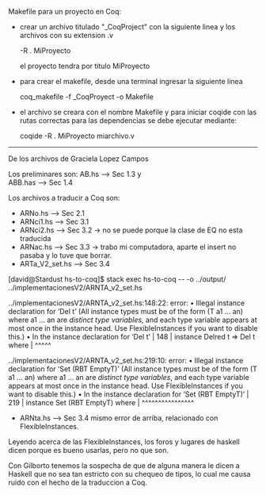 Makefile para un proyecto en Coq:
- crear un archivo titulado "\_CoqProject" con la siguiente linea y los archivos con su extension .v

   -R . MiProyecto

  el proyecto tendra por titulo MiProyecto
- para crear el makefile, desde una terminal ingresar la siguiente linea

  coq_makefile -f \_CoqProyect -o Makefile

- el archivo se creara con el nombre Makefile y
  para iniciar coqide con las rutas correctas para las dependencias
  se debe ejecutar mediante:

  coqide -R . MiProyecto miarchivo.v

-----------------------------------
De los archivos de Graciela Lopez Campos

Los preliminares son:
AB.hs --> Sec 1.3   y   
ABB.has --> Sec 1.4

Los archivos a traducir a Coq son:
+ ARNo.hs --> Sec 2.1
+ ARNci1.hs --> Sec 3.1
+ ARNci2.hs --> Sec 3.2 -> no se puede porque la clase de EQ no esta traducida
+ ARNac.hs --> Sec 3.3 -> trabo mi computadora, aparte el insert no pasaba y lo tuve que borrar.
+ ARTa_V2_set.hs --> Sec 3.4








[david@Stardust hs-to-coq]$ stack exec hs-to-coq -- -o ../output/ ../implementacionesV2/ARNTA_v2_set.hs

../implementacionesV2/ARNTA_v2_set.hs:148:22: error:
    • Illegal instance declaration for ‘Del t’
        (All instance types must be of the form (T a1 ... an)
         where a1 ... an are *distinct type variables*,
         and each type variable appears at most once in the instance head.
         Use FlexibleInstances if you want to disable this.)
    • In the instance declaration for ‘Del t’
    |
148 | instance Delred t => Del t where
    |                      ^^^^^

../implementacionesV2/ARNTA_v2_set.hs:219:10: error:
    • Illegal instance declaration for ‘Set (RBT EmptyT)’
        (All instance types must be of the form (T a1 ... an)
         where a1 ... an are *distinct type variables*,
         and each type variable appears at most once in the instance head.
         Use FlexibleInstances if you want to disable this.)
    • In the instance declaration for ‘Set (RBT EmptyT)’
    |
219 | instance Set (RBT EmptyT) where
    |          ^^^^^^^^^^^^^^^^

+ ARNta.hs --> Sec 3.4
mismo error de arriba, relacionado con FlexibleInstances.


Leyendo acerca de las FlexibleInstances, los foros y lugares de haskell dicen porque es bueno usarlas, pero no que son.

Con Gilborto tenemos la sospecha de que de alguna manera le dicen a Haskell que no sea tan estricto con su chequeo de tipos, lo cual me causa ruido con el hecho de la traduccion a Coq.
